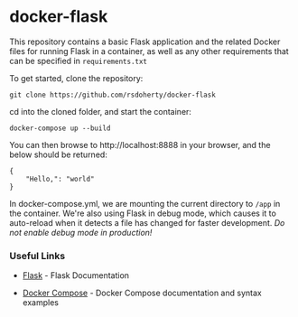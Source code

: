 # docker-flask

This repository contains a basic Flask application and the related Docker files for running Flask in a container, as well as any other requirements that can be specified in `requirements.txt`

To get started, clone the repository:

`git clone https://github.com/rsdoherty/docker-flask`

cd into the cloned folder, and start the container:

`docker-compose up --build`

You can then browse to http://localhost:8888 in your browser, and the below should be returned:

```
{
    "Hello,": "world"
}
```

In docker-compose.yml, we are mounting the current directory to `/app` in the container. We're also using Flask in debug mode, which causes it to auto-reload when it detects a file has changed for faster development. *Do not enable debug mode in production!*

### Useful Links

* [Flask] - Flask Documentation
* [Docker Compose] - Docker Compose documentation and syntax examples

   [Flask]: <http://flask.palletsprojects.com/en/1.1.x/>
   [Docker Compose]: <https://docs.docker.com/compose/>

